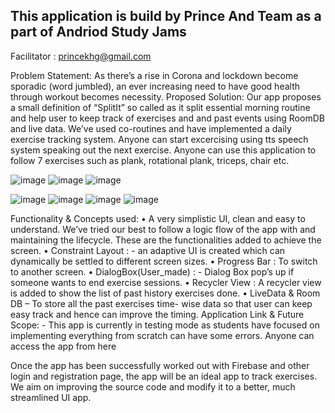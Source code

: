 ## This application is build by Prince And Team as a part of Andriod Study Jams
Facilitator : princekhg@gmail.com

Problem Statement: 
As there’s a rise in Corona and lockdown become sporadic (word jumbled), an ever increasing need to have good health through workout becomes necessity.
Proposed Solution:
Our app proposes a small definition of “SplitIt” so called as it split essential morning routine and help user to keep track of exercises and and past events using RoomDB and live data. We’ve used co-routines and have implemented a daily exercise tracking system. Anyone can start excercising using tts speech system speaking out the next exercise. Anyone can use this application to follow 7 exercises such as plank, rotational plank, triceps, chair etc.
     
   ![image](https://user-images.githubusercontent.com/70446767/148774588-fa413f1b-d6f1-4dc3-bd35-ed6c220b8c86.png)
![image](https://user-images.githubusercontent.com/70446767/148774667-88ce0789-7d10-46a7-805d-55d723179a03.png)
![image](https://user-images.githubusercontent.com/70446767/148774695-588e2c71-7263-4cdc-84eb-11af148152ac.png)

![image](https://user-images.githubusercontent.com/70446767/148774712-04e2155a-4557-4fec-8940-b897618f7837.png)
![image](https://user-images.githubusercontent.com/70446767/148774723-d28cc340-0f9e-4a98-89ad-b84c4fabe984.png)
![image](https://user-images.githubusercontent.com/70446767/148774735-39a95326-2663-49a1-a3bb-d95ec5beb95c.png)
![image](https://user-images.githubusercontent.com/70446767/148774753-47ac8127-9904-4308-a512-af14140b919b.png)

Functionality & Concepts used:
•	A very simplistic UI, clean and easy to understand. We’ve tried our best to follow a logic flow of the app with and maintaining the lifecycle. These are the functionalities added to achieve the screen.
•	Constraint Layout : - an adaptive UI is created which can dynamically be settled to different screen sizes.
•	Progress Bar : To switch to another screen.
•	DialogBox(User_made) : - Dialog Box pop’s up if someone wants to end exercise sessions.
•	Recycler View : A recycler view is added to show the list of past history exercises done.
•	LiveData & Room DB – To store all the past exercises time- wise data so that user can keep easy track and hence can improve the timing.
Application Link & Future Scope: - 
This app is currently in testing mode as students have focused on implementing everything from scratch can have some errors. Anyone can access the app from here


Once the app has been successfully worked out with Firebase and other login and registration page, the app will be an ideal app to track exercises. We aim on improving the source code and modify it to a better, much streamlined UI app.
